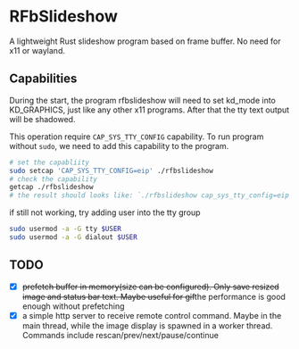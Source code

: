 # RFbSlideshow

A lightweight Rust slideshow program based on frame buffer. No need for x11 or wayland.

## Capabilities

During the start, the program rfbslideshow will need to set kd_mode into KD_GRAPHICS, just like any other x11 programs. After that the tty text output will be shadowed.

This operation require `CAP_SYS_TTY_CONFIG` capability. To run program without `sudo`, we need to add this capability to the program.

```bash
# set the capabliity
sudo setcap 'CAP_SYS_TTY_CONFIG=eip' ./rfbslideshow
# check the capability
getcap ./rfbslideshow
# the result should looks like: `./rfbslideshow cap_sys_tty_config=eip`
```

if still not working, try adding user into the tty group

```bash
sudo usermod -a -G tty $USER
sudo usermod -a -G dialout $USER
```

## TODO

- [x] ~~prefetch buffer in memory(size can be configured). Only save resized image and status bar text. Maybe useful for gif~~the performance is good enough without prefetching
- [x] a simple http server to receive remote control command. Maybe in the main thread, while the image display is spawned in a worker thread. Commands include rescan/prev/next/pause/continue